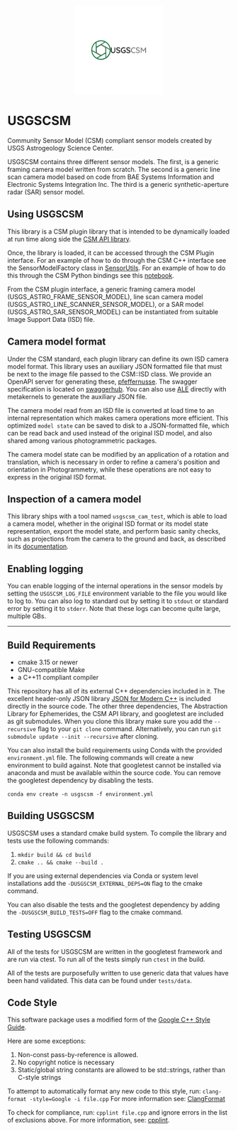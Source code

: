 <p align="center">
  <img src="docs/USGSCSM_Logo.svg" alt="USGSCSM" width=200> 
</p>

# USGSCSM

Community Sensor Model (CSM) compliant sensor models created by USGS Astrogeology
Science Center.

USGSCSM contains three different sensor models. The first, is a
generic framing camera model written from scratch. The second is a
generic line scan camera model based on code from BAE Systems
Information and Electronic Systems Integration Inc. The third is a
generic synthetic-aperture radar (SAR) sensor model.

## Using USGSCSM

This library is a CSM plugin library that is intended to be dynamically loaded
at run time along side the
[CSM API library](https://github.com/USGS-Astrogeology/csm).

Once, the library is loaded, it can be accessed through the CSM Plugin interface.
For an example of how to do through the CSM C++ interface see the SensorModelFactory
class in [SensorUtils](https://github.com/USGS-Astrogeology/SensorUtils).
For an example of how to do this through the CSM Python bindings see this
[notebook](http://nbviewer.jupyter.org/gist/thareUSGS/4c0eb72799edc33ff4816b2587027148).

From the CSM plugin interface, a generic framing camera model
(USGS_ASTRO_FRAME_SENSOR_MODEL), line scan camera model
(USGS_ASTRO_LINE_SCANNER_SENSOR_MODEL), or a SAR model
(USGS_ASTRO_SAR_SENSOR_MODEL) can be instantiated from suitable Image
Support Data (ISD) file.

## Camera model format

Under the CSM standard, each plugin library can define its own ISD
camera model format. This library uses an auxiliary JSON formatted file that must
be next to the image file passed to the CSM::ISD class. We provide an
OpenAPI server for generating these,
[pfeffernusse](https://github.com/USGS-Astrogeology/pfeffernusse). The
swagger specification is located on
[swaggerhub](https://app.swaggerhub.com/apis/USGS-Astro/pfeffernusse2/0.1.4-oas3).
You can also use [ALE](https://github.com/USGS-Astrogeology/ale)
directly with metakernels to generate the auxiliary JSON file.

The camera model read from an ISD file is converted at load time to an
internal representation which makes camera operations more
efficient. This optimized ``model state`` can be saved to disk to a
JSON-formatted file, which can be read back and used instead of the
original ISD model, and also shared among various photogrammetric
packages.

The camera model state can be modified by an application of a rotation
and translation, which is necessary in order to refine a camera's
position and orientation in Photogrammetry, while these operations are
not easy to express in the original ISD format.

## Inspection of a camera model

This library ships with a tool named ``usgscsm_cam_test``, which is
able to load a camera model, whether in the original ISD format or its
model state representation, export the model state, and perform basic
sanity checks, such as projections from the camera to the ground and
back, as described in its
[documentation](docs/source/tools/usgscsm_cam_test.rst).

## Enabling logging

You can enable logging of the internal operations in the sensor models by setting
the `USGSCSM_LOG_FILE` environment variable to the file you would like to log to.
You can also log to standard out by setting it to `stdout` or standard error
by setting it to `stderr`. Note that these logs can become quite large, multiple
GBs.

---

## Build Requirements

* cmake 3.15 or newer
* GNU-compatible Make
* a C++11 compliant compiler

This repository has all of its external C++ dependencies included in it. The
excellent header-only JSON library
[JSON for Modern C++](https://github.com/nlohmann/json) is included directly in
the source code. The other three dependencies, The Abstraction Library for
Ephemerides, the CSM API library, and googletest are included as git submodules.
When you clone this library make sure you add the `--recursive` flag to your
`git clone` command. Alternatively, you can run
`git submodule update --init --recursive` after cloning.

You can also install the build requirements using Conda with the provided
`environment.yml` file. The following commands will create a new environment
to build against. Note that googletest cannot be installed via anaconda and must
be available within the source code. You can remove the googletest dependency
by disabling the tests.

```
conda env create -n usgscsm -f environment.yml
```

## Building USGSCSM

USGSCSM uses a standard cmake build system. To compile the library and
tests use the following commands:

1. `mkdir build && cd build`
2. `cmake .. && cmake --build .`

If you are using external dependencies via Conda or system level installations
add the `-DUSGSCSM_EXTERNAL_DEPS=ON` flag to the cmake command.

You can also disable the tests and the googletest dependency by adding the
`-DUSGSCSM_BUILD_TESTS=OFF` flag to the cmake command.

## Testing USGSCSM

All of the tests for USGSCSM are written in the googletest framework
and are run via ctest. To run all of the tests simply run `ctest` in the build.

All of the tests are purposefully written to use generic data that values have
been hand validated. This data can be found under `tests/data`.

## Code Style

This software package uses a modified form of the
[Google C++ Style Guide](https://google.github.io/styleguide/cppguide.html).

Here are some exceptions:

1. Non-const pass-by-reference is allowed.
2. No copyright notice is necessary
3. Static/global string constants are allowed to be std::strings, rather than C-style strings

To attempt to automatically format any new code to this style, run:
`clang-format -style=Google -i file.cpp`
For more information see: [ClangFormat](https://clang.llvm.org/docs/ClangFormat.html)

To check for compliance, run: `cpplint file.cpp` and ignore errors in the list of exclusions above.
For more information, see: [cpplint](https://github.com/cpplint/cpplint).
